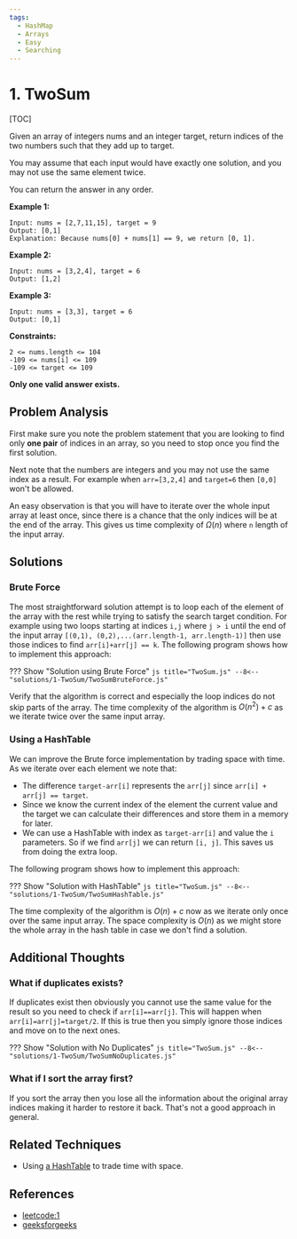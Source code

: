 ```yaml
---
tags:
  - HashMap
  - Arrays
  - Easy
  - Searching
---
```


# 1. TwoSum

[TOC]

Given an array of integers nums and an integer target, return indices of the two numbers such that they add up to target.

You may assume that each input would have exactly one solution, and you may not use the same element twice.

You can return the answer in any order.

**Example 1:**
```
Input: nums = [2,7,11,15], target = 9
Output: [0,1]
Explanation: Because nums[0] + nums[1] == 9, we return [0, 1].
```
**Example 2:**
```
Input: nums = [3,2,4], target = 6
Output: [1,2]
```
**Example 3:**
```
Input: nums = [3,3], target = 6
Output: [0,1]
```

**Constraints:**
```
2 <= nums.length <= 104
-109 <= nums[i] <= 109
-109 <= target <= 109
```

**Only one valid answer exists.**

## Problem Analysis

First make sure you note the problem statement that you are looking to find only **one pair** of indices in an array, so you need to stop once you find the first solution.

Next note that the numbers are integers and you may not use the same index as a result. For example when `arr=[3,2,4]` and `target=6` then `[0,0]` won't be allowed.

An easy observation is that you will have to iterate over the whole input array at least once, since there is a chance that the only indices will be at the end of the array. This gives us time complexity of $\Omega(n)$ where `n` length of the input array.

## Solutions

### Brute Force
The most straightforward solution attempt is to loop each of the element of the array with the rest while trying to satisfy the search target condition. For example using two loops starting at indices `i,j` where `j > i` until the end of the input array `[(0,1), (0,2),...(arr.length-1, arr.length-1)]` then use those indices to find `arr[i]+arr[j] == k`. The following program shows how to implement this approach:

??? Show "Solution using Brute Force"
    ```js title="TwoSum.js"
    --8<-- "solutions/1-TwoSum/TwoSumBruteForce.js"
    ```

Verify that the algorithm is correct and especially the loop indices do not skip parts of the array. The time complexity of the algorithm is $O(n^2)+c$ as we iterate twice over the same input array.

### Using a HashTable

We can improve the Brute force implementation by trading space with time. As we iterate over each element we note that:

- The difference `target-arr[i]` represents the `arr[j]` since `arr[i] + arr[j] == target`.
- Since we know the current index of the element the current value and the target we can calculate their differences and store them in a memory for later.
- We can use a HashTable with index as `target-arr[i]` and value the `i` parameters. So if we find `arr[j]` we can return `[i, j]`. This saves us from doing the extra loop.
 
The following program shows how to implement this approach:

??? Show "Solution with HashTable"
    ```js title="TwoSum.js"
    --8<-- "solutions/1-TwoSum/TwoSumHashTable.js"
    ```

The time complexity of the algorithm is $O(n)+c$ now as we iterate only once over the same input array. The space complexity is $O(n)$ as we might store the whole array in the hash table in case we don't find a solution.

## Additional Thoughts

### What if duplicates exists?

If duplicates exist then obviously you cannot use the same value for the result so you need to check if `arr[i]==arr[j]`. This will happen when `arr[i]=arr[j]=target/2`. If this is true then you simply ignore those indices and move on to the next ones.

??? Show "Solution with No Duplicates"
    ```js title="TwoSum.js"
    --8<-- "solutions/1-TwoSum/TwoSumNoDuplicates.js"
    ```

### What if I sort the array first?

If you sort the array then you lose all the information about the original array indices making it harder to restore it back. That's not a good approach in general.

## Related Techniques

* Using [a HashTable](http://localhost:8000/techniques/#2-consider-trading-time-with-space) to trade time with space.

## References
* [leetcode:1](https://leetcode.com/problems/two-sum/)
* [geeksforgeeks](https://www.geeksforgeeks.org/given-an-array-a-and-a-number-x-check-for-pair-in-a-with-sum-as-x/)